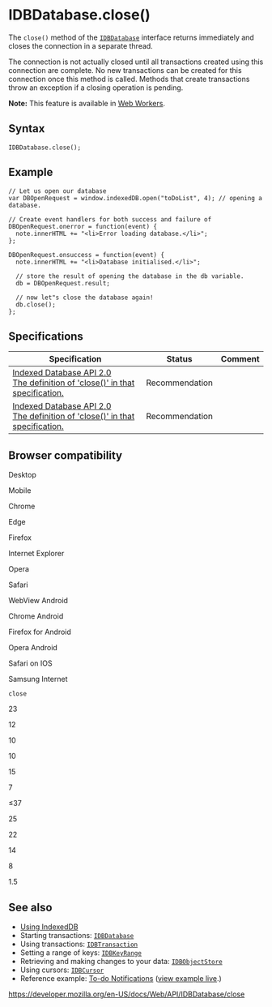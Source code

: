 # IDBDatabase.close()

The `close()` method of the [`IDBDatabase`](../idbdatabase) interface returns immediately and closes the connection in a separate thread.

The connection is not actually closed until all transactions created using this connection are complete. No new transactions can be created for this connection once this method is called. Methods that create transactions throw an exception if a closing operation is pending.

**Note:** This feature is available in [Web Workers](../web_workers_api).

## Syntax

    IDBDatabase.close();

## Example

    // Let us open our database
    var DBOpenRequest = window.indexedDB.open("toDoList", 4); // opening a database.

    // Create event handlers for both success and failure of
    DBOpenRequest.onerror = function(event) {
      note.innerHTML += "<li>Error loading database.</li>";
    };

    DBOpenRequest.onsuccess = function(event) {
      note.innerHTML += "<li>Database initialised.</li>";

      // store the result of opening the database in the db variable.
      db = DBOpenRequest.result;

      // now let"s close the database again!
      db.close();
    };

## Specifications

<table><thead><tr class="header"><th>Specification</th><th>Status</th><th>Comment</th></tr></thead><tbody><tr class="odd"><td><a href="https://www.w3.org/TR/IndexedDB/#dom-idbdatabase-close">Indexed Database API 2.0<br />
<span class="small">The definition of 'close()' in that specification.</span></a></td><td><span class="spec-rec">Recommendation</span></td><td></td></tr><tr class="even"><td><a href="https://www.w3.org/TR/IndexedDB/#dom-idbdatabase-close">Indexed Database API 2.0<br />
<span class="small">The definition of 'close()' in that specification.</span></a></td><td><span class="spec-rec">Recommendation</span></td><td></td></tr></tbody></table>

## Browser compatibility

Desktop

Mobile

Chrome

Edge

Firefox

Internet Explorer

Opera

Safari

WebView Android

Chrome Android

Firefox for Android

Opera Android

Safari on IOS

Samsung Internet

`close`

23

12

10

10

15

7

≤37

25

22

14

8

1.5

## See also

- [Using IndexedDB](../indexeddb_api/using_indexeddb)
- Starting transactions: [`IDBDatabase`](../idbdatabase)
- Using transactions: [`IDBTransaction`](../idbtransaction)
- Setting a range of keys: [`IDBKeyRange`](../idbkeyrange)
- Retrieving and making changes to your data: [`IDBObjectStore`](../idbobjectstore)
- Using cursors: [`IDBCursor`](../idbcursor)
- Reference example: [To-do Notifications](https://github.com/mdn/to-do-notifications/tree/gh-pages) ([view example live](https://mdn.github.io/to-do-notifications/).)

<a href="https://developer.mozilla.org/en-US/docs/Web/API/IDBDatabase/close" class="_attribution-link">https://developer.mozilla.org/en-US/docs/Web/API/IDBDatabase/close</a>
